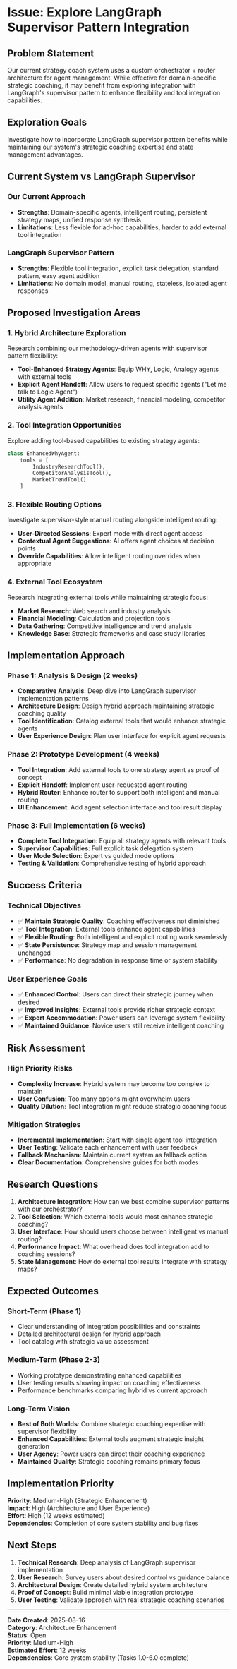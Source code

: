 # Issue: Explore LangGraph Supervisor Pattern Integration

## Problem Statement

Our current strategy coach system uses a custom orchestrator + router architecture for agent management. While effective for domain-specific strategic coaching, it may benefit from exploring integration with LangGraph's supervisor pattern to enhance flexibility and tool integration capabilities.

## Exploration Goals

Investigate how to incorporate LangGraph supervisor pattern benefits while maintaining our system's strategic coaching expertise and state management advantages.

## Current System vs LangGraph Supervisor

### Our Current Approach
- **Strengths**: Domain-specific agents, intelligent routing, persistent strategy maps, unified response synthesis
- **Limitations**: Less flexible for ad-hoc capabilities, harder to add external tool integration

### LangGraph Supervisor Pattern  
- **Strengths**: Flexible tool integration, explicit task delegation, standard pattern, easy agent addition
- **Limitations**: No domain model, manual routing, stateless, isolated agent responses

## Proposed Investigation Areas

### 1. Hybrid Architecture Exploration
Research combining our methodology-driven agents with supervisor pattern flexibility:
- **Tool-Enhanced Strategy Agents**: Equip WHY, Logic, Analogy agents with external tools
- **Explicit Agent Handoff**: Allow users to request specific agents ("Let me talk to Logic Agent")
- **Utility Agent Addition**: Market research, financial modeling, competitor analysis agents

### 2. Tool Integration Opportunities
Explore adding tool-based capabilities to existing strategy agents:
```python
class EnhancedWhyAgent:
    tools = [
        IndustryResearchTool(),
        CompetitorAnalysisTool(), 
        MarketTrendTool()
    ]
```

### 3. Flexible Routing Options
Investigate supervisor-style manual routing alongside intelligent routing:
- **User-Directed Sessions**: Expert mode with direct agent access
- **Contextual Agent Suggestions**: AI offers agent choices at decision points
- **Override Capabilities**: Allow intelligent routing overrides when appropriate

### 4. External Tool Ecosystem
Research integrating external tools while maintaining strategic focus:
- **Market Research**: Web search and industry analysis
- **Financial Modeling**: Calculation and projection tools
- **Data Gathering**: Competitive intelligence and trend analysis
- **Knowledge Base**: Strategic frameworks and case study libraries

## Implementation Approach

### Phase 1: Analysis & Design (2 weeks)
- **Comparative Analysis**: Deep dive into LangGraph supervisor implementation patterns
- **Architecture Design**: Design hybrid approach maintaining strategic coaching quality
- **Tool Identification**: Catalog external tools that would enhance strategic agents
- **User Experience Design**: Plan user interface for explicit agent requests

### Phase 2: Prototype Development (4 weeks)
- **Tool Integration**: Add external tools to one strategy agent as proof of concept
- **Explicit Handoff**: Implement user-requested agent routing
- **Hybrid Router**: Enhance router to support both intelligent and manual routing
- **UI Enhancement**: Add agent selection interface and tool result display

### Phase 3: Full Implementation (6 weeks)
- **Complete Tool Integration**: Equip all strategy agents with relevant tools
- **Supervisor Capabilities**: Full explicit task delegation system
- **User Mode Selection**: Expert vs guided mode options
- **Testing & Validation**: Comprehensive testing of hybrid approach

## Success Criteria

### Technical Objectives
- ✅ **Maintain Strategic Quality**: Coaching effectiveness not diminished
- ✅ **Tool Integration**: External tools enhance agent capabilities  
- ✅ **Flexible Routing**: Both intelligent and explicit routing work seamlessly
- ✅ **State Persistence**: Strategy map and session management unchanged
- ✅ **Performance**: No degradation in response time or system stability

### User Experience Goals
- ✅ **Enhanced Control**: Users can direct their strategic journey when desired
- ✅ **Improved Insights**: External tools provide richer strategic context
- ✅ **Expert Accommodation**: Power users can leverage system flexibility
- ✅ **Maintained Guidance**: Novice users still receive intelligent coaching

## Risk Assessment

### High Priority Risks
- **Complexity Increase**: Hybrid system may become too complex to maintain
- **User Confusion**: Too many options might overwhelm users
- **Quality Dilution**: Tool integration might reduce strategic coaching focus

### Mitigation Strategies
- **Incremental Implementation**: Start with single agent tool integration
- **User Testing**: Validate each enhancement with user feedback
- **Fallback Mechanism**: Maintain current system as fallback option
- **Clear Documentation**: Comprehensive guides for both modes

## Research Questions

1. **Architecture Integration**: How can we best combine supervisor patterns with our orchestrator?
2. **Tool Selection**: Which external tools would most enhance strategic coaching?
3. **User Interface**: How should users choose between intelligent vs manual routing?
4. **Performance Impact**: What overhead does tool integration add to coaching sessions?
5. **State Management**: How do external tool results integrate with strategy maps?

## Expected Outcomes

### Short-Term (Phase 1)
- Clear understanding of integration possibilities and constraints
- Detailed architectural design for hybrid approach
- Tool catalog with strategic value assessment

### Medium-Term (Phase 2-3)  
- Working prototype demonstrating enhanced capabilities
- User testing results showing impact on coaching effectiveness
- Performance benchmarks comparing hybrid vs current approach

### Long-Term Vision
- **Best of Both Worlds**: Combine strategic coaching expertise with supervisor flexibility
- **Enhanced Capabilities**: External tools augment strategic insight generation
- **User Agency**: Power users can direct their coaching experience
- **Maintained Quality**: Strategic coaching remains primary focus

## Implementation Priority

**Priority**: Medium-High (Strategic Enhancement)  
**Impact**: High (Architecture and User Experience)  
**Effort**: High (12 weeks estimated)  
**Dependencies**: Completion of core system stability and bug fixes

## Next Steps

1. **Technical Research**: Deep analysis of LangGraph supervisor implementation
2. **User Research**: Survey users about desired control vs guidance balance  
3. **Architectural Design**: Create detailed hybrid system architecture
4. **Proof of Concept**: Build minimal viable integration prototype
5. **User Testing**: Validate approach with real strategic coaching scenarios

---

**Date Created**: 2025-08-16  
**Category**: Architecture Enhancement  
**Status**: Open  
**Priority**: Medium-High  
**Estimated Effort**: 12 weeks  
**Dependencies**: Core system stability (Tasks 1.0-6.0 complete)